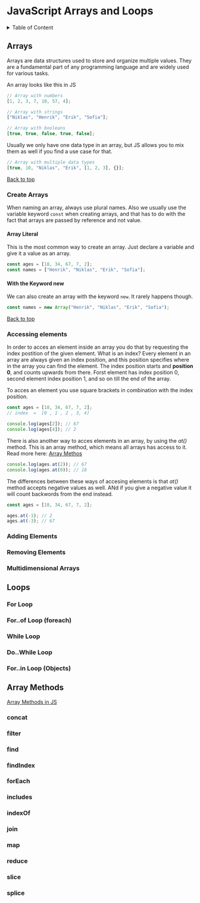 # JavaScript Arrays and Loops

<details>
<summary>Table of Content</summary>

- [Arrays](#arrays)

  - [Create Arrays](#create-arrays)
    - [Array Literal](#array-literal)
    - [Keyword new](#with-the-keyword-new)
  - [Accessing elements](#accessing-elements)
  - [Adding Elements](#adding-elements)
  - [Removing Elements](#removing-elements)
  - [Multidimensional Arrays](#multidimensional-arrays)

- [Loops](#loops)

  - [For Loop](#for-loop)
  - [For..of Loop (foreach)](#forof-loop-foreach)
  - [While Loop](#while-loop)
  - [Do..While Loop](#dowhile-loop)
  - [For..in Loop (Objects)](#forin-loop-objects)

- [Array Methods](#array-methods)

</details>

## Arrays

Arrays are data structures used to store and organize multiple values. They are a fundamental part of any programming language and are widely used for various tasks.

An array looks like this in JS

```js
// Array with numbers
[1, 2, 3, 7, 10, 57, 4];

// Array with strings
["Niklas", "Henrik", "Erik", "Sofia"];

// Array with booleans
[true, true, false, true, false];
```

Usually we only have one data type in an array, but JS allows you to mix them as well if you find a use case for that.

```js
// Array with multiple data types
[true, 10, "Niklas", "Erik", [1, 2, 3], {}];
```

[Back to top](#javascript-arrays-and-loops)

### Create Arrays

When naming an array, always use plural names. Also we usually use the variable keyword `const` when creating arrays, and that has to do with the fact that arrays are passed by reference and not value.

#### Array Literal

This is the most common way to create an array. Just declare a variable and give it a value as an array.

```js
const ages = [18, 34, 67, 7, 2];
const names = ["Henrik", "Niklas", "Erik", "Sofia"];
```

#### With the Keyword new

We can also create an array with the keyword `new`. It rarely happens though.

```js
const names = new Array("Henrik", "Niklas", "Erik", "Sofia");
```

[Back to top](#javascript-arrays-and-loops)

### Accessing elements

In order to acces an element inside an array you do that by requesting the index postition of the given element. What is an index? Every element in an array are always given an index position, and this position specifies where in the array you can find the element. The index position starts and **position 0**, and counts upwards from there. Forst element has index position 0, second element index position 1, and so on till the end of the array.

To acces an element you use square brackets in combination with the index position.

```js
const ages = [18, 34, 67, 7, 2];
// index  =  [0 , 1 , 2 , 3, 4]

console.log(ages[2]); // 67
console.log(ages[4]); // 2
```

There is also another way to acces elements in an array, by using the _at()_ method. This is an array method, which means all arrays has access to it. Read more here: [Array Methos](#array-methods)

```js
console.log(ages.at(2)); // 67
console.log(ages.at(0)); // 18
```

The differences between these ways of accesing elements is that _at()_ method accepts negative values as well. ANd if you give a negative value it will count backwords from the end instead.

```js
const ages = [18, 34, 67, 7, 2];

ages.at(-1); // 2
ages.at(-3); // 67
```

### Adding Elements

### Removing Elements

### Multidimensional Arrays

## Loops

### For Loop

### For..of Loop (foreach)

### While Loop

### Do..While Loop

### For..in Loop (Objects)

## Array Methods

[Array Methods in JS](https://developer.mozilla.org/en-US/docs/Web/JavaScript/Reference/Global_Objects/Array)

### concat

### filter

### find

### findIndex

### forEach

### includes

### indexOf

### join

### map

### reduce

### slice

### splice
